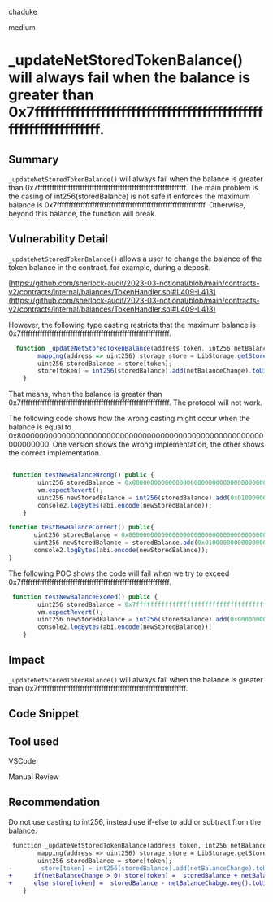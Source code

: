 chaduke

medium

# _updateNetStoredTokenBalance() will always fail when the balance is greater than 0x7fffffffffffffffffffffffffffffffffffffffffffffffffffffffffffffff.

## Summary
``_updateNetStoredTokenBalance()`` will always fail when the balance is greater than 0x7fffffffffffffffffffffffffffffffffffffffffffffffffffffffffffffff. The main problem is the casing of int256(storedBalance) is not safe it enforces the maximum balance is 0x7fffffffffffffffffffffffffffffffffffffffffffffffffffffffffffffff. Otherwise, beyond this balance, the function will break.

## Vulnerability Detail

``_updateNetStoredTokenBalance()``  allows a user to change the balance of the token balance in the contract. for example, during a deposit. 

[https://github.com/sherlock-audit/2023-03-notional/blob/main/contracts-v2/contracts/internal/balances/TokenHandler.sol#L409-L413](https://github.com/sherlock-audit/2023-03-notional/blob/main/contracts-v2/contracts/internal/balances/TokenHandler.sol#L409-L413)

However, the following type casting restricts that the maximum balance is 0x7fffffffffffffffffffffffffffffffffffffffffffffffffffffffffffffff.

```javascript
  function _updateNetStoredTokenBalance(address token, int256 netBalanceChange) private {
        mapping(address => uint256) storage store = LibStorage.getStoredTokenBalances();
        uint256 storedBalance = store[token];
        store[token] = int256(storedBalance).add(netBalanceChange).toUint();
    }
```

That means, when the balance is greater than 0x7fffffffffffffffffffffffffffffffffffffffffffffffffffffffffffffff. The protocol will not work. 

The following code shows how the wrong casting might occur when the balance is equal to 0x8000000000000000000000000000000000000000000000000000000000000000. One version shows the wrong implementation, the other shows the correct implementation. 

```javascript

 function testNewBalanceWrong() public {
        uint256 storedBalance = 0x8000000000000000000000000000000000000000000000000000000000000000;
        vm.expectRevert();
        uint256 newStoredBalance = int256(storedBalance).add(0x0100000000000000000000000000000000000000000000000000000000000000).toUint();
        console2.logBytes(abi.encode(newStoredBalance));
    }

function testNewBalanceCorrect() public{
       uint256 storedBalance = 0x8000000000000000000000000000000000000000000000000000000000000000;
       uint256 newStoredBalance = storedBalance.add(0x0100000000000000000000000000000000000000000000000000000000000000);
       console2.logBytes(abi.encode(newStoredBalance));
}
```

The following POC shows the code will fail when we try to exceed 0x7fffffffffffffffffffffffffffffffffffffffffffffffffffffffffffffff.

```javascript
 function testNewBalanceExceed() public {
        uint256 storedBalance = 0x7fffffffffffffffffffffffffffffffffffffffffffffffffffffffffffffff;
        vm.expectRevert();
        uint256 newStoredBalance = int256(storedBalance).add(0x0000000000000000000000000000000000000000000000000000000000000001).toUint();
        console2.logBytes(abi.encode(newStoredBalance));
    }
```

## Impact
``_updateNetStoredTokenBalance()`` will always fail when the balance is greater than 0x7fffffffffffffffffffffffffffffffffffffffffffffffffffffffffffffff. 

## Code Snippet

## Tool used
VSCode

Manual Review

## Recommendation
Do not use casting to int256, instead use if-else to add or subtract from the balance:
```diff
 function _updateNetStoredTokenBalance(address token, int256 netBalanceChange) private {
        mapping(address => uint256) storage store = LibStorage.getStoredTokenBalances();
        uint256 storedBalance = store[token];
-        store[token] = int256(storedBalance).add(netBalanceChange).toUint();
+      if(netBalanceChange > 0) store[token] =  storedBalance + netBalanceChange.toUint();
+      else store[token] =  storedBalance - netBalanceChabge.neg().toUint();
    }
```
